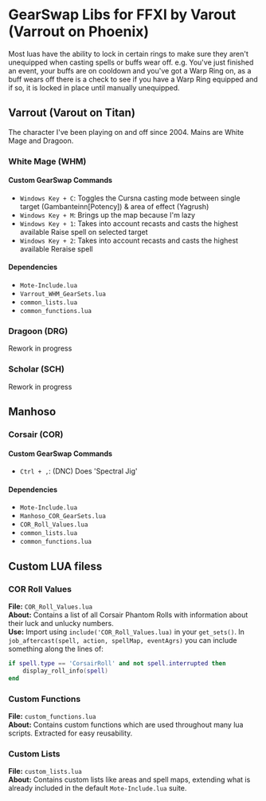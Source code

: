 # GearSwap Libs for FFXI by Varout (Varrout on Phoenix)

Most luas have the ability to lock in certain rings to make sure they aren't unequipped when casting spells or buffs wear off.
e.g. You've just finished an event, your buffs are on cooldown and you've got a Warp Ring on, as a buff wears off there is a check to see if you have a Warp Ring equipped and if so, it is locked in place until manually unequipped.

## Varrout (Varout on Titan)

The character I've been playing on and off since 2004.  Mains are White Mage and Dragoon.

### White Mage (WHM)

#### Custom GearSwap Commands
- `Windows Key + C`: Toggles the Cursna casting mode between single target (Gambanteinn[Potency]) & area of effect (Yagrush)
- `Windows Key + M`: Brings up the map because I'm lazy
- `Windows Key + 1`: Takes into account recasts and casts the highest available Raise spell on selected target
- `Windows Key + 2`: Takes into account recasts and casts the highest available Reraise spell

#### Dependencies
- `Mote-Include.lua`
- `Varrout_WHM_GearSets.lua`
- `common_lists.lua`
- `common_functions.lua`

### Dragoon (DRG)

Rework in progress

### Scholar (SCH)

Rework in progress

## Manhoso

### Corsair (COR)

#### Custom GearSwap Commands
- `Ctrl + ,`: (DNC) Does 'Spectral Jig'

#### Dependencies
- `Mote-Include.lua`
- `Manhoso_COR_GearSets.lua`
- `COR_Roll_Values.lua`
- `common_lists.lua`
- `common_functions.lua`

## Custom LUA filess

### COR Roll Values
**File:** `COR_Roll_Values.lua`<br />
**About:** Contains a list of all Corsair Phantom Rolls with information about their luck and unlucky numbers.<br />
**Use:** Import using `include('COR_Roll_Values.lua)` in your `get_sets()`. In `job_aftercast(spell, action, spellMap, eventAgrs)` you can include something along the lines of:
```lua
if spell.type == 'CorsairRoll' and not spell.interrupted then
    display_roll_info(spell)
end
```

### Custom Functions
**File:** `custom_functions.lua`<br />
**About:** Contains custom functions which are used throughout many lua scripts. Extracted for easy reusability.

### Custom Lists
**File:** `custom_lists.lua`<br />
**About:** Contains custom lists like areas and spell maps, extending what is already included in the default `Mote-Include.lua` suite.